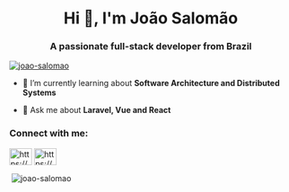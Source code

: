<h1 align="center">Hi 👋, I'm João Salomão</h1>
<h3 align="center">A passionate full-stack developer from Brazil</h3>

<p align="left"> <a href="https://github.com/ryo-ma/github-profile-trophy">
  <img src="https://github-profile-trophy.vercel.app/?username=joao-salomao" alt="joao-salomao" /></a> </p>

- 🌱 I’m currently learning about **Software Architecture and Distributed Systems**

- 💬 Ask me about **Laravel, Vue and React**

<h3 align="left">Connect with me:</h3>
<p align="left">
<a href="https://dev.to/https://dev.to/joaosalomao" target="blank"><img align="center" src="https://cdn.jsdelivr.net/npm/simple-icons@3.0.1/icons/dev-dot-to.svg" alt="https://dev.to/joaosalomao" height="30" width="40" /></a>
<a href="https://linkedin.com/in/https://www.linkedin.com/in/jo%c3%a3o-salom%c3%a3o-4b1677161/" target="blank"><img align="center" src="https://raw.githubusercontent.com/rahuldkjain/github-profile-readme-generator/master/src/images/icons/Social/linked-in-alt.svg" alt="https://www.linkedin.com/in/jo%c3%a3o-salom%c3%a3o-4b1677161/" height="30" width="40" /></a>
</p>



<p>&nbsp;<img align="center" src="https://github-readme-stats.vercel.app/api?username=joao-salomao&show_icons=true&locale=en" alt="joao-salomao" /></p>
